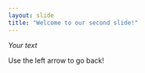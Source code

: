 ```yaml
---
layout: slide
title: "Welcome to our second slide!"
---
```

*Your text*

Use the left arrow to go back!
